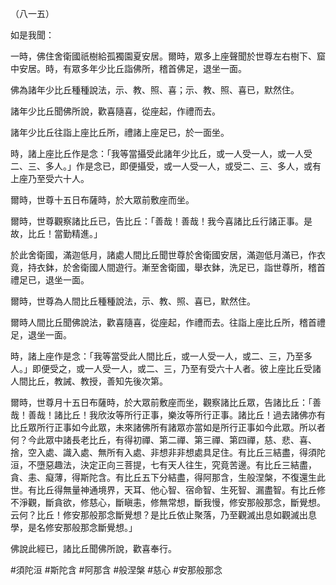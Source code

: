 （八一五）

如是我聞：

一時，佛住舍衛國祇樹給孤獨園夏安居。爾時，眾多上座聲聞於世尊左右樹下、窟中安居。時，有眾多年少比丘詣佛所，稽首佛足，退坐一面。

佛為諸年少比丘種種說法，示、教、照、喜；示、教、照、喜已，默然住。

諸年少比丘聞佛所說，歡喜隨喜，從座起，作禮而去。

諸年少比丘往詣上座比丘所，禮諸上座足已，於一面坐。

時，諸上座比丘作是念：「我等當攝受此諸年少比丘，或一人受一人，或一人受二、三、多人。」作是念已，即便攝受，或一人受一人，或受二、三、多人，或有上座乃至受六十人。

爾時，世尊十五日布薩時，於大眾前敷座而坐。

爾時，世尊觀察諸比丘已，告比丘：「善哉！善哉！我今喜諸比丘行諸正事。是故，比丘！當勤精進。」

於此舍衛國，滿迦低月，諸處人間比丘聞世尊於舍衛國安居，滿迦低月滿已，作衣竟，持衣鉢，於舍衛國人間遊行。漸至舍衛國，舉衣鉢，洗足已，詣世尊所，稽首禮足已，退坐一面。

爾時，世尊為人間比丘種種說法，示、教、照、喜已，默然住。

爾時人間比丘聞佛說法，歡喜隨喜，從座起，作禮而去。往詣上座比丘所，稽首禮足，退坐一面。

時，諸上座作是念：「我等當受此人間比丘，或一人受一人，或二、三，乃至多人。」即便受之，或一人受一人，或二、三，乃至有受六十人者。彼上座比丘受諸人間比丘，教誡、教授，善知先後次第。

爾時，世尊月十五日布薩時，於大眾前敷座而坐，觀察諸比丘眾，告諸比丘：「善哉！善哉！諸比丘！我欣汝等所行正事，樂汝等所行正事。諸比丘！過去諸佛亦有比丘眾所行正事如今此眾，未來諸佛所有諸眾亦當如是所行正事如今此眾。所以者何？今此眾中諸長老比丘，有得初禪、第二禪、第三禪、第四禪，慈、悲、喜、捨，空入處、識入處、無所有入處、非想非非想處具足住。有比丘三結盡，得須陀洹，不墮惡趣法，決定正向三菩提，七有天人往生，究竟苦邊。有比丘三結盡，貪、恚、癡薄，得斯陀含。有比丘五下分結盡，得阿那含，生般涅槃，不復還生此世。有比丘得無量神通境界，天耳、他心智、宿命智、生死智、漏盡智。有比丘修不淨觀，斷貪欲，修慈心，斷瞋恚，修無常想，斷我慢，修安那般那念，斷覺想。云何？比丘！修安那般那念斷覺想？是比丘依止聚落，乃至觀滅出息如觀滅出息學，是名修安那般那念斷覺想。」

佛說此經已，諸比丘聞佛所說，歡喜奉行。



#須陀洹
#斯陀含
#阿那含
#般涅槃
#慈心
#安那般那念
